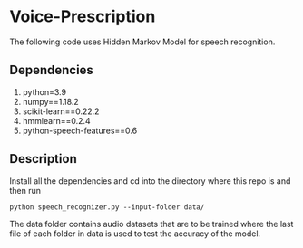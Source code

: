 # Voice-Prescription

The following code uses Hidden Markov Model for speech recognition.
## Dependencies

1. python=3.9
2. numpy==1.18.2
3. scikit-learn==0.22.2
4. hmmlearn==0.2.4
5. python-speech-features==0.6

## Description

Install all the dependencies and cd into the directory where this repo is and then run  

`python speech_recognizer.py --input-folder data/`

The data folder contains audio datasets that are to be trained where the last file of each folder in data is used to test the accuracy of the model.
